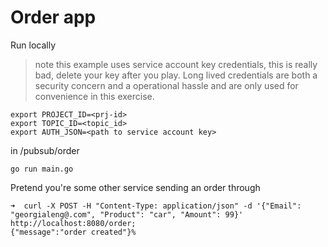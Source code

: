 # Order app

Run locally

>note this example uses service account key credentials, this is really bad, delete your key after you play.  Long lived credentials are both a security concern and a operational hassle and are only used for convenience in this exercise. 

```
export PROJECT_ID=<prj-id>
export TOPIC_ID=<topic_id>
export AUTH_JSON=<path to service account key>
```

in /pubsub/order

```
go run main.go
```


Pretend you're some other service sending an order through

```
➜  curl -X POST -H "Content-Type: application/json" -d '{"Email": "georgialeng@.com", "Product": "car", "Amount": 99}'  http://localhost:8080/order;
{"message":"order created"}%
```